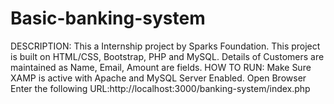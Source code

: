 # Basic-banking-system
DESCRIPTION:
This a Internship project by Sparks Foundation.
This project is built on HTML/CSS, Bootstrap, PHP and MySQL.
Details of Customers are maintained as Name, Email, Amount are fields.
HOW TO RUN:
Make Sure XAMP is active with Apache and MySQL Server Enabled.
Open Browser Enter the following URL:http://localhost:3000/banking-system/index.php
